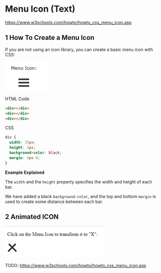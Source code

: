 # Menu Icon (Text)

https://www.w3schools.com/howto/howto_css_menu_icon.asp



## 1 How To Create a Menu Icon

If you are not using an icon library, you can create a basic menu icon with CSS:

![image-20201217113717390](images/image-20201217113717390.png)



HTML Code

```html
<div></div>
<div></div>
<div></div>
```



CSS

```css
div {
  width: 35px;
  height: 5px;
  background-color: black;
  margin: 6px 0;
}
```



**Example Explained**

The `width` and the `height` property specifies the width and height of each bar.

We have added a black `background-color`, and the top and bottom `margin` is used to create some distance between each bar.



## 2 Animated ICON

![image-20201217114110766](images/image-20201217114110766.png)

TODO: https://www.w3schools.com/howto/howto_css_menu_icon.asp

